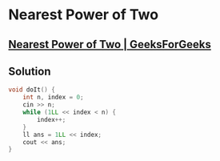 # Nearest Power of Two
## [Nearest Power of Two | GeeksForGeeks](https://practice.geeksforgeeks.org/problems/smallest-power-of-2-greater-than-or-equal-to-n2630/1?utm_source=gfg&utm_medium=article&utm_campaign=bottom_sticky_on_article)

## Solution
```cpp
void doIt() {
    int n, index = 0;
    cin >> n;
    while (1LL << index < n) {
        index++;
    }
    ll ans = 1LL << index;
    cout << ans;
}
```
